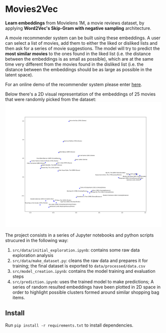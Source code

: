 Movies2Vec
==============================

**Learn embeddings** from Movielens 1M, a movie reviews dataset, by applying **Word2Vec's Skip-Gram with negative sampling** architecture.

A movie recommender system can be built using these embeddings. A user can select a list of movies, add them to either the liked or disliked lists and then ask for a series of movie suggestions. The model will try to predict the **most similar movies** to the ones found in the liked list (i.e. the distance between the embeddings is as small as possible), which are at the same time very different from the movies found in the disliked list (i.e. the distance between the embeddings should be as large as possible in the latent space).

For an online demo of the recommender system please enter [here](https://movies2vec-306320.firebaseapp.com/#/).

Below there's a 2D visual representation of the embeddings of 25 movies that were randomly picked from the dataset:
![Product embeddings plotted in 2D](visualization_outputs/pca_movies_representations.png)

The project consists in a series of Jupyter notebooks and python scripts strucured in the following way:
1. `src/data/initial_exploration.ipynb`: contains some raw data exploration analysis
2. `src/data/make_dataset.py`: cleans the raw data and prepares it for training; the final dataset is exported to `data/processed/data.csv`
3. `src/model_creation.ipynb`: contains the model training and evaluation steps
4. `src/prediction.ipynb`: uses the trained model to make predictions; A series of random resulted embeddings have been plotted in 2D space in order to highlight possible clusters formed around similar shopping bag items.


## Install
Run `pip install -r requirements.txt` to install dependencies.





